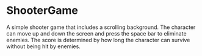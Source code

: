 # ShooterGame

A simple shooter game that includes a scrolling background. The character can move up and down the screen and press the space bar to eliminate enemies. The score is determined by how long the character can survive without being hit by enemies.

